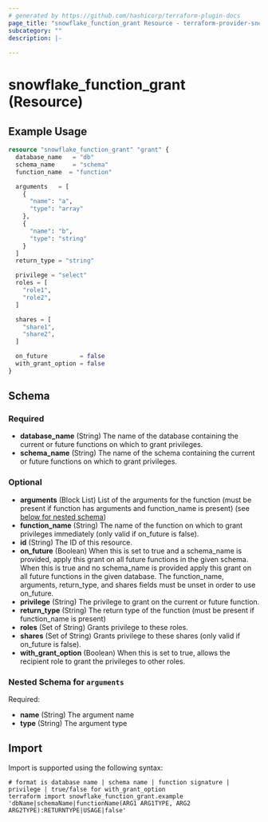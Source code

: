 ```yaml
---
# generated by https://github.com/hashicorp/terraform-plugin-docs
page_title: "snowflake_function_grant Resource - terraform-provider-snowflake"
subcategory: ""
description: |-
  
---
```


# snowflake_function_grant (Resource)



## Example Usage

```terraform
resource "snowflake_function_grant" "grant" {
  database_name   = "db"
  schema_name     = "schema"
  function_name  = "function"

  arguments   = [
    {
      "name": "a",
      "type": "array"
    },
    {
      "name": "b",
      "type": "string"
    }
  ]
  return_type = "string"

  privilege = "select"
  roles = [
    "role1",
    "role2",
  ]

  shares = [
    "share1",
    "share2",
  ]

  on_future         = false
  with_grant_option = false
}
```

<!-- schema generated by tfplugindocs -->
## Schema

### Required

- **database_name** (String) The name of the database containing the current or future functions on which to grant privileges.
- **schema_name** (String) The name of the schema containing the current or future functions on which to grant privileges.

### Optional

- **arguments** (Block List) List of the arguments for the function (must be present if function has arguments and function_name is present) (see [below for nested schema](#nestedblock--arguments))
- **function_name** (String) The name of the function on which to grant privileges immediately (only valid if on_future is false).
- **id** (String) The ID of this resource.
- **on_future** (Boolean) When this is set to true and a schema_name is provided, apply this grant on all future functions in the given schema. When this is true and no schema_name is provided apply this grant on all future functions in the given database. The function_name, arguments, return_type, and shares fields must be unset in order to use on_future.
- **privilege** (String) The privilege to grant on the current or future function.
- **return_type** (String) The return type of the function (must be present if function_name is present)
- **roles** (Set of String) Grants privilege to these roles.
- **shares** (Set of String) Grants privilege to these shares (only valid if on_future is false).
- **with_grant_option** (Boolean) When this is set to true, allows the recipient role to grant the privileges to other roles.

<a id="nestedblock--arguments"></a>
### Nested Schema for `arguments`

Required:

- **name** (String) The argument name
- **type** (String) The argument type

## Import

Import is supported using the following syntax:

```shell
# format is database name | schema name | function signature | privilege | true/false for with_grant_option
terraform import snowflake_function_grant.example 'dbName|schemaName|functionName(ARG1 ARG1TYPE, ARG2 ARG2TYPE):RETURNTYPE|USAGE|false'
```
